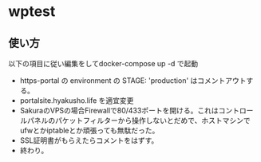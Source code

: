 # wptest


## 使い方

以下の項目に従い編集をしてdocker-compose up -d で起動

 - https-portal の environment の STAGE: 'production' はコメントアウトする。
 - portalsite.hyakusho.life を適宜変更
 - SakuraのVPSの場合Firewallで80/433ポートを開ける。これはコントロールパネルのパケットフィルターから操作しないとだめで、ホストマシンでufwとかiptableとか頑張っても無駄だった。
 - SSL証明書がもらえたらコメントをはずす。
 - 終わり。

